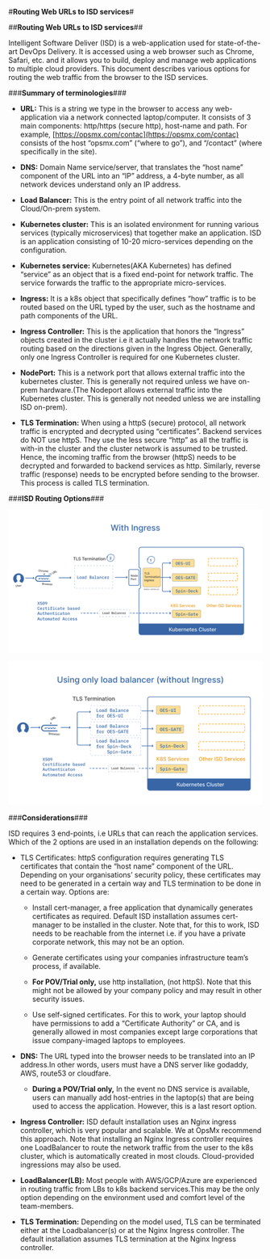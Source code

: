 #**Routing Web URLs to ISD services**#

##**Routing Web URLs to ISD services**##

Intelligent Software Deliver (ISD) is a web-application used for state-of-the-art DevOps Delivery. 
It is accessed using a web browser such as Chrome, Safari, etc. and it allows you to build, deploy and 
manage web applications to multiple cloud providers. This document describes various options for routing 
the web traffic from the browser to the ISD services.

###**Summary of terminologies**###

* **URL:** This is a string we type in the browser to access any web-application via a network connected laptop/computer. It consists of 3 main components: http/https (secure http), host-name and path. For example, [https://opsmx.com/contac](https://opsmx.com/contac) consists of the host “opsmx.com” (“where to go”), and “/contact” (where specifically in the site).

* **DNS:** Domain Name service/server, that translates the “host name” component of the URL into an “IP” address, a 4-byte number, as all network devices understand only an IP address.

* **Load Balancer:** This is the entry point of all network traffic into the Cloud/On-prem system.

* **Kubernetes cluster:** This is an isolated environment for running various services (typically microservices) that together make an application. ISD is an application consisting of 10-20 micro-services depending on the configuration.

* **Kubernetes service:** Kubernetes(AKA Kubernetes) has defined “service” as an object that is a fixed end-point for network traffic. The service forwards the traffic to the appropriate micro-services.

* **Ingress:** It is a k8s object that specifically defines “how” traffic is to be routed based on the URL typed by the user, such as the hostname and path components of the URL.

* **Ingress Controller:** This is the application that honors the “Ingress” objects created in the cluster i.e it actually handles the network traffic routing based on the directions given in the Ingress Object. Generally, only one Ingress Controller is required for one Kubernetes cluster.

* **NodePort:** This is a network port that allows external traffic into the kubernetes cluster. This is generally not required unless we have on-prem hardware.(The Nodeport allows external traffic into the Kubernetes cluster. This is generally not needed unless we are installing ISD on-prem).

* **TLS Termination:** When using a httpS (secure) protocol, all network traffic is encrypted and decrypted using “certificates”. Backend services do NOT use httpS. They use the less secure “http” as all the traffic is with-in the cluster and the cluster network is assumed to be trusted. Hence, the incoming traffic from the browser (httpS) needs to be decrypted and forwarded to backend services as http. Similarly, reverse traffic (response) needs to be encrypted before sending to the browser. This process is called TLS termination.


###**ISD Routing Options**###

![ISD_Routing_options1](./ISD_Routing_options1.png)

![ISD_Routing_options2](./ISD_Routing_options2.png)


###**Considerations**###

ISD requires 3 end-points, i.e URLs that can reach the application services. Which of the 2 options are used in an installation depends on the following:

* TLS Certificates: httpS configuration requires generating TLS certificates that contain the “host name” component of the URL. Depending on your organisations’ security policy, these certificates may need to be generated in a certain way and TLS termination to be done in a certain way. Options are:

	* Install cert-manager, a free application that dynamically generates certificates as required. Default ISD installation assumes cert-manager to be installed in the cluster. Note that, for this to work, ISD needs to be reachable from the internet i.e. if you have a private corporate network, this may not be an option.

	* Generate certificates using your companies infrastructure team’s process, if available.

	* **For POV/Trial only,** use http installation, (not httpS). Note that this might not be allowed by your company policy and may result in other security issues.

	* Use self-signed certificates. For this to work, your laptop should have permissions to add a “Certificate Authority” or CA, and is generally allowed in most companies except large corporations that issue company-imaged laptops to employees.

* **DNS:** The URL typed into the browser needs to be translated into an IP address.In other words, users must have a DNS server like godaddy, AWS, route53 or cloudfare.

	* **During a POV/Trial only,** In the event no DNS service is available, users can manually add host-entries in the laptop(s) that are being used to access the application. However, this is a last resort option.

* **Ingress Controller:** ISD default installation uses an Nginx ingress controller, which is very popular and scalable. We at OpsMx recommend this approach. Note that installing an Nginx Ingress controller requires one LoadBalancer to route the network traffic from the user to the k8s cluster, which is automatically created in most clouds. Cloud-provided ingressions may also be used.

* **LoadBalancer(LB):** Most people with AWS/GCP/Azure are experienced in routing traffic from LBs to k8s backend services.This may be the only option depending on the environment used and comfort level of the team-members.

* **TLS Termination:** Depending on the model used, TLS can be terminated either at the Loadbalancer(s) or at the Nginx Ingress controller. The default installation assumes TLS termination at the Nginx Ingress controller.






